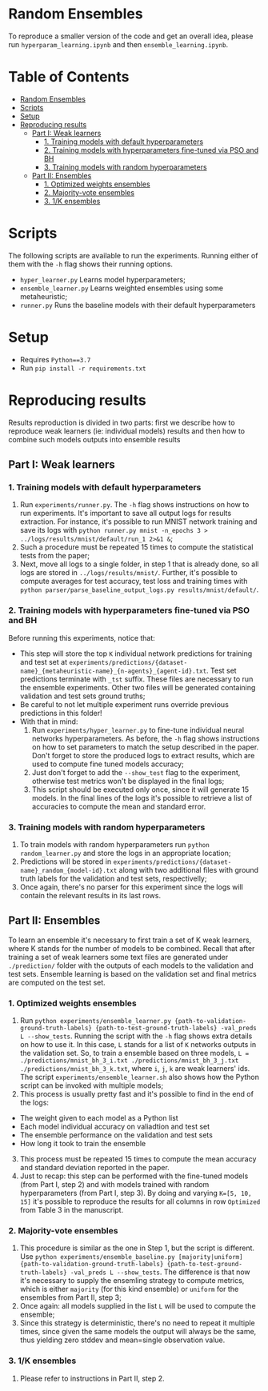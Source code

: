 # Random Ensembles
To reproduce a smaller version of the code and get an overall idea, please run
`hyperparam_learning.ipynb` and then `ensemble_learning.ipynb`.


# Table of Contents
- [Random Ensembles](#random-ensembles)
- [Scripts](#scripts)
- [Setup](#setup)
- [Reproducing results](#reproducing-results)
  * [Part I: Weak learners](#part-i--weak-learners)
    + [1. Training models with default hyperparameters](#1-training-models-with-default-hyperparameters)
    + [2. Training models with hyperparameters fine-tuned via PSO and BH](#2-training-models-with-hyperparameters-fine-tuned-via-pso-and-bh)
    + [3. Training models with random hyperparameters](#3-training-models-with-random-hyperparameters)
  * [Part II: Ensembles](#part-ii--ensembles)
    + [1. Optimized weights ensembles](#1-optimized-weights-ensembles)
    + [2. Majority-vote ensembles](#2-majority-vote-ensembles)
    + [3. 1/K ensembles](#3-1k-ensembles)


# Scripts
The following scripts are available to run the experiments. Running
either of them with the `-h` flag shows their running options. 

   - `hyper_learner.py` Learns model hyperparameters;
   - `ensemble_learner.py` Learns weighted ensembles using some metaheuristic;
   - `runner.py` Runs the baseline models with their default hyperparameters

# Setup
   - Requires `Python==3.7`
   - Run `pip install -r requirements.txt`


# Reproducing results

Results reproduction is divided in two parts: first we describe how to reproduce weak learners
(ie: individual models) results and then how to combine such models outputs into ensemble results


## Part I: Weak learners

### 1. Training models with default hyperparameters
1. Run `experiments/runner.py`. The `-h` flag shows instructions on how to run experiments.
    It's important to save all output logs for results extraction. For instance, it's possible
    to run MNIST network training and save its logs with
    `python runner.py mnist -n_epochs 3 > ../logs/results/mnist/default/run_1 2>&1 &`;
2. Such a procedure must be repeated 15 times to compute the statistical tests from the paper;
3. Next, move all logs to a single folder, in step 1 that is already done, so all logs are
   stored in `../logs/results/mnist/`. Further, it's possible to compute averages for test accuracy,
   test loss and training times with
   `python parser/parse_baseline_output_logs.py results/mnist/default/`.



### 2. Training models with hyperparameters fine-tuned via PSO and BH
Before running this experiments, notice that:

- This step will store the top `K` individual network predictions for training and test set at `experiments/predictions/{dataset-name}_{metaheuristic-name}_{n-agents}_{agent-id}.txt`. Test set predictions terminate with `_tst` suffix. These files are necessary to run the ensemble experiments. Other two files will be generated containing validation and test sets ground truths;
- Be careful to not let multiple experiment runs override previous predictions in this folder!
- With that in mind:
   1. Run `experiments/hyper_learner.py` to fine-tune individual neural networks hyperparameters. As before, the `-h` flag shows instructions on how to set parameters to match the setup described in the paper. Don't forget to store the produced logs to extract results, which are used to compute fine tuned models accuracy;
   2. Just don't forget to add the `--show_test` flag to the experiment, otherwise test metrics won't be displayed in the final logs;
   3. This script should be executed only once, since it will generate 15 models. In the final lines of the logs it's possible to retrieve a list of accuracies to compute the mean and standard error.


### 3. Training models with random hyperparameters
1. To train models with random hyperparameters run `python random_learner.py` and store the logs in an appropriate location;
2. Predictions will be stored in `experiments/predictions/{dataset-name}_random_{model-id}.txt` along with two additional files with ground truth labels for the validation and test sets, respectivelly;
3. Once again, there's no parser for this experiment since the logs will contain the relevant results in its last rows.


## Part II: Ensembles

To learn an ensemble it's necessary to first train a set of K weak learners, where K stands for the number of models to be combined. Recall that after training a set of weak learners some text files are generated under `./prediction/` folder with the outputs of each models to the validation and test sets. Ensemble learning is based on the validation set and final metrics are computed on the test set.

### 1. Optimized weights ensembles
1. Run `python experiments/ensemble_learner.py {path-to-validation-ground-truth-labels} {path-to-test-ground-truth-labels} -val_preds L --show_tests`. Running the script with the `-h` flag shows extra details on how to use it. In this case, `L` stands for a list of `K` networks outputs in the validation set. So, to train a ensemble based on three models, `L = ./predictions/mnist_bh_3_i.txt ./predictions/mnist_bh_3_j.txt ./predictions/mnist_bh_3_k.txt`, where `i`, `j`, `k` are weak learners' ids. The script `experiments/ensemble_learner.sh` also shows how the Python script can be invoked with multiple models;
2. This process is usually pretty fast and it's possible to find in the end of the logs:
  - The weight given to each model as a Python list
  - Each model individual accuracy on valiadtion and test set
  - The ensemble performance on the validation and test sets
  - How long it took to train the ensemble
3. This process must be repeated 15 times to compute the mean accuracy and standard deviation reported in the paper.
4. Just to recap: this step can be performed with the fine-tuned models (from Part I, step 2) and with models trained with random hyperparameters (from Part I, step 3). By doing and varying `K=[5, 10, 15]` it's possible to reproduce the results for all columns in row `Optimized` from Table 3 in the manuscript.

### 2. Majority-vote ensembles
1. This procedure is similar as the one in Step 1, but the script is different. Use `python experiments/ensemble_baseline.py [majority|uniform] {path-to-validation-ground-truth-labels} {path-to-test-ground-truth-labels} -val_preds L --show_tests`. The difference is that now it's necessary to supply the ensemling strategy to compute metrics, which is either `majority` (for this kind ensemble) or `uniform` for the ensembles from Part II, step 3;
2. Once again: all models supplied in the list `L` will be used to compute the ensemble;
3. Since this strategy is deterministic, there's no need to repeat it multiple times, since given the same models the output will always be the same, thus yielding zero stddev and mean=single observation value.

### 3. 1/K ensembles
1. Please refer to instructions in Part II, step 2.
